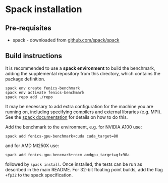 # Spack installation

## Pre-requisites

* spack - downloaded from [github.com/spack/spack](https://github.com/spack/spack)

## Build instructions

It is recommended to use a **spack environment** to build the benchmark,
adding the supplemental repository from this directory, which
contains the package definition.

```
spack env create fenics-benchmark
spack env activate fenics-benchmark
spack repo add ./repo
```

It may be necessary to add extra configuration for the machine you are
running on, including specifying compilers and external libraries
(e.g. MPI). See the [spack
documentation](https://spack.readthedocs.io/en/latest/) for details on
how to do this.

Add the benchmark to the environment, e.g. for NVIDIA A100 use:

`spack add fenics-gpu-benchmark+cuda cuda_target=80`

and for AMD MI250X use:

`spack add fenics-gpu-bencmark+rocm amdgpu_target=gfx90a`

followed by `spack install`. Once installed, the tests can be run as
described in the main README. For 32-bit floating point builds, add the flag `+fp32` to the spack specification.